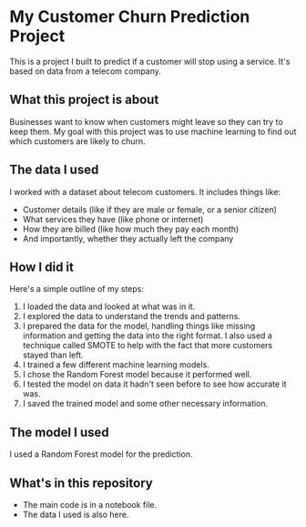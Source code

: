 # My Customer Churn Prediction Project

This is a project I built to predict if a customer will stop using a service. It's based on data from a telecom company.

## What this project is about

Businesses want to know when customers might leave so they can try to keep them. My goal with this project was to use machine learning to find out which customers are likely to churn.

## The data I used

I worked with a dataset about telecom customers. It includes things like:

- Customer details (like if they are male or female, or a senior citizen)
- What services they have (like phone or internet)
- How they are billed (like how much they pay each month)
- And importantly, whether they actually left the company

## How I did it

Here's a simple outline of my steps:

1.  I loaded the data and looked at what was in it.
2.  I explored the data to understand the trends and patterns.
3.  I prepared the data for the model, handling things like missing information and getting the data into the right format. I also used a technique called SMOTE to help with the fact that more customers stayed than left.
4.  I trained a few different machine learning models.
5.  I chose the Random Forest model because it performed well.
6.  I tested the model on data it hadn't seen before to see how accurate it was.
7.  I saved the trained model and some other necessary information.

## The model I used

I used a Random Forest model for the prediction.

## What's in this repository

-   The main code is in a notebook file.
-   The data I used is also here.
